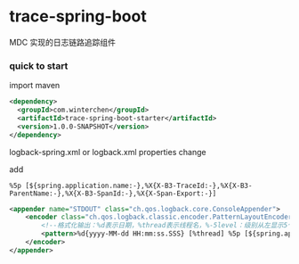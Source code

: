# trace-spring-boot
MDC 实现的日志链路追踪组件

### quick to start
 import maven 

```xml
<dependency>
  <groupId>com.winterchen</groupId>
  <artifactId>trace-spring-boot-starter</artifactId>
  <version>1.0.0-SNAPSHOT</version>
</dependency>
```

logback-spring.xml or logback.xml properties change 

add
```
%5p [${spring.application.name:-},%X{X-B3-TraceId:-},%X{X-B3-ParentName:-},%X{X-B3-SpanId:-},%X{X-Span-Export:-}]
```

```xml
<appender name="STDOUT" class="ch.qos.logback.core.ConsoleAppender">
    <encoder class="ch.qos.logback.classic.encoder.PatternLayoutEncoder">
        <!--格式化输出：%d表示日期，%thread表示线程名，%-5level：级别从左显示5个字符宽度%msg：日志消息，%n是换行符-->
        <pattern>%d{yyyy-MM-dd HH:mm:ss.SSS} [%thread] %5p [${spring.application.name:-},%X{X-B3-TraceId:-},%X{X-B3-ParentName:-},%X{X-B3-SpanId:-},%X{X-Span-Export:-}] %-5level %logger{50} - %msg%n</pattern>
    </encoder>
</appender>
```

